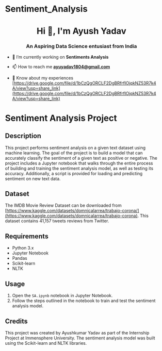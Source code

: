 # Sentiment_Analysis
<h1 align="center">Hi 👋, I'm Ayush Yadav</h1>
<h3 align="center">An Aspiring Data Science entusiast from India</h3>

- 🔭 I’m currently working on **Sentiments Analysis**

- 📫 How to reach me **ayuyadav1804@gmail.com**

- 📄 Know about my experiences [https://drive.google.com/file/d/1bCzQgORCLF2DgBRfrfIOjqkNZ53R7k4A/view?usp=share_link](https://drive.google.com/file/d/1bCzQgORCLF2DgBRfrfIOjqkNZ53R7k4A/view?usp=share_link)

# Sentiment Analysis Project

## Description

This project performs sentiment analysis on a given text dataset using machine learning. The goal of the project is to build a model that can accurately classify the sentiment of a given text as positive or negative.
The project includes a Jupyter notebook that walks through the entire process of building and training the sentiment analysis model, as well as testing its accuracy. Additionally, a script is provided for loading and predicting sentiment on new text data.

## Dataset

The IMDB Movie Review Dataset can be downloaded from [https://www.kaggle.com/datasets/domnicalarrea/trabajo-corona/](https://www.kaggle.com/datasets/domnicalarrea/trabajo-corona). This dataset contains 41,157 tweets reviews from Twitter.

## Requirements

- Python 3.x
- Jupyter Notebook
- Pandas
- Scikit-learn
- NLTK



## Usage

1. Open the `SA.ipynb` notebook in Jupyter Notebook.
2. Follow the steps outlined in the notebook to train and test the sentiment analysis model.


## Credits

This project was created by Ayushkumar Yadav as part of the Internship Project  at Immensphere University. The sentiment analysis model was built using the Scikit-learn and NLTK libraries.


